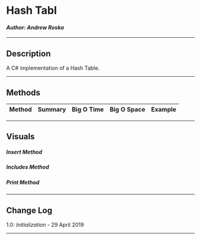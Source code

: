 # Hash Tabl
#### *Author: Andrew Roska*

------------------------------

## Description
A C# implementation of a Hash Table.

------------------------------

## Methods

| Method | Summary | Big O Time | Big O Space | Example | 
| :----------- | :----------- | :-------------: | :-------------: | :----------- |


------------------------------

## Visuals

##### Insert Method

##### Includes Method

##### Print Method


------------------------------

## Change Log
1.0: *Initialization* - 29 April 2019

------------------------------
